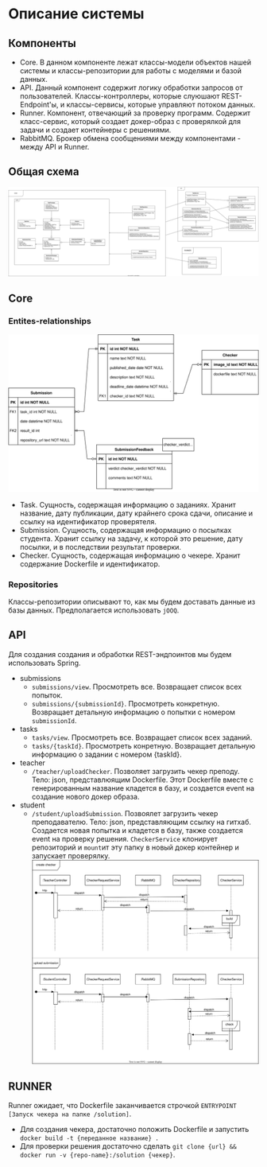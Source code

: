 # Описание системы
## Компоненты
- Core. В данном компоненте лежат классы-модели объектов нашей системы и классы-репозитории для работы с моделями и базой данных.
- API. Данный компонент содержит логику обработки запросов от пользователей. Классы-контроллеры, которые слуюшают REST-Endpoint'ы, и классы-сервисы, которые управляют потоком данных.
- Runner. Компонент, отвечающий за проверку программ. Содержит класс-сервис, который создает докер-образ с проверялкой для задачи и создает контейнеры с решениями.
- RabbitMQ. Брокер обмена сообщениями между компонентами - между API и Runner.

## Общая схема
![Class diagram](diagrams/img/class-diagram.drawio.svg)

## Core
### Entites-relationships
![ER diagram](diagrams/img/er-diagram.drawio.svg)

- Task. Сущность, содержащая информацию о заданиях. Хранит название, дату публикации, дату крайнего срока сдачи, описание и ссылку на идентификатор проверятеля.
- Submission. Сущность, содержащая информацию о посылках студента. Хранит ссылку на задачу, к которой это решение, дату посылки, и в последствии результат проверки.
- Checker. Сущность, содержащая информацию о чекере. Хранит содержание Dockerfile и идентификатор.

### Repositories

Классы-репозитории описывают то, как мы будем доставать данные из базы данных. Предполагается использовать `jOOQ`.

## API
Для создания создания и обработки REST-эндпоинтов мы будем использовать Spring.

- submissions
  - `submissions/view`. Просмотреть все. Возвращает список всех попыток.
  - `submissions/{submissionId}`. Просмотреть конкретную. Возвращает детальную информацию о попытки с номером `submissionId`.
- tasks
  - `tasks/view`. Просмотреть все. Возвращает список всех заданий.
  - `tasks/{taskId}`. Просмотреть конретную. Возвращает детальную информацию о задании с номером {taskId}.
- teacher
  - `/teacher/uploadChecker`. Позволяет загрузить чекер преподу. Тело: json, представлюящим Dockerfile. Этот Dockerfile вместе с генерированным название кладется в базу, и создается event на создание нового докер образа.
- student
  - `/student/uploadSubmission`. Позвоялет загрузить чекер преподавателю. Тело: json, представляющим ссылку на гитхаб. Создается новая попытка и кладется в базу, также создается event на проверку решения. `CheckerService` клонирует репозиторий и `mount`ит эту папку в новый докер контейнер и запускает проверялку.
![Sequence diagram](diagrams/img/sequence-diagram.drawio.svg)

## RUNNER
Runner ожидает, что Dockerfile заканчивается строчкой `ENTRYPOINT [Запуск чекера на папке /solution]`.
- Для создания чекера, достаточно положить Dockerfile и запустить `docker build -t {переданное название} .`
- Для проверки решения достаточно сделать `git clone {url} && docker run -v {repo-name}:/solution {чекер}`.
